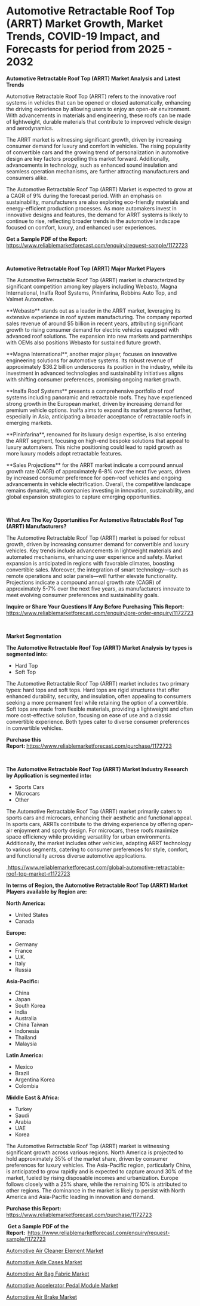 <p><h1>Automotive Retractable Roof Top (ARRT) Market Growth, Market Trends, COVID-19 Impact, and Forecasts for period from 2025 - 2032</h1></p><p><strong>Automotive Retractable Roof Top (ARRT) Market Analysis and Latest Trends</strong></p>
<p><p>Automotive Retractable Roof Top (ARRT) refers to the innovative roof systems in vehicles that can be opened or closed automatically, enhancing the driving experience by allowing users to enjoy an open-air environment. With advancements in materials and engineering, these roofs can be made of lightweight, durable materials that contribute to improved vehicle design and aerodynamics.</p><p>The ARRT market is witnessing significant growth, driven by increasing consumer demand for luxury and comfort in vehicles. The rising popularity of convertible cars and the growing trend of personalization in automotive design are key factors propelling this market forward. Additionally, advancements in technology, such as enhanced sound insulation and seamless operation mechanisms, are further attracting manufacturers and consumers alike.</p><p>The Automotive Retractable Roof Top (ARRT) Market is expected to grow at a CAGR of 9% during the forecast period. With an emphasis on sustainability, manufacturers are also exploring eco-friendly materials and energy-efficient production processes. As more automakers invest in innovative designs and features, the demand for ARRT systems is likely to continue to rise, reflecting broader trends in the automotive landscape focused on comfort, luxury, and enhanced user experiences.</p></p>
<p><strong>Get a Sample PDF of the Report:&nbsp;</strong> <a href="https://www.reliablemarketforecast.com/enquiry/request-sample/1172723?utm_campaign=1102&utm_medium=2&utm_source=Github&utm_content=ia&utm_term=31032025&utm_id=automotive-retractable-roof-top-arrt">https://www.reliablemarketforecast.com/enquiry/request-sample/1172723</a></p>
<p>&nbsp;</p>
<p><strong>Automotive Retractable Roof Top (ARRT) Major Market Players</strong></p>
<p><p>The Automotive Retractable Roof Top (ARRT) market is characterized by significant competition among key players including Webasto, Magna International, Inalfa Roof Systems, Pininfarina, Robbins Auto Top, and Valmet Automotive. </p><p>**Webasto** stands out as a leader in the ARRT market, leveraging its extensive experience in roof system manufacturing. The company reported sales revenue of around $5 billion in recent years, attributing significant growth to rising consumer demand for electric vehicles equipped with advanced roof solutions. The expansion into new markets and partnerships with OEMs also positions Webasto for sustained future growth.</p><p>**Magna International**, another major player, focuses on innovative engineering solutions for automotive systems. Its robust revenue of approximately $36.2 billion underscores its position in the industry, while its investment in advanced technologies and sustainability initiatives aligns with shifting consumer preferences, promising ongoing market growth.</p><p>**Inalfa Roof Systems** presents a comprehensive portfolio of roof systems including panoramic and retractable roofs. They have experienced strong growth in the European market, driven by increasing demand for premium vehicle options. Inalfa aims to expand its market presence further, especially in Asia, anticipating a broader acceptance of retractable roofs in emerging markets.</p><p>**Pininfarina**, renowned for its luxury design expertise, is also entering the ARRT segment, focusing on high-end bespoke solutions that appeal to luxury automakers. This niche positioning could lead to rapid growth as more luxury models adopt retractable features.</p><p>**Sales Projections** for the ARRT market indicate a compound annual growth rate (CAGR) of approximately 6-8% over the next five years, driven by increased consumer preference for open-roof vehicles and ongoing advancements in vehicle electrification. Overall, the competitive landscape remains dynamic, with companies investing in innovation, sustainability, and global expansion strategies to capture emerging opportunities.</p></p>
<p>&nbsp;</p>
<p><strong>What Are The Key Opportunities For Automotive Retractable Roof Top (ARRT) Manufacturers?</strong></p>
<p><p>The Automotive Retractable Roof Top (ARRT) market is poised for robust growth, driven by increasing consumer demand for convertible and luxury vehicles. Key trends include advancements in lightweight materials and automated mechanisms, enhancing user experience and safety. Market expansion is anticipated in regions with favorable climates, boosting convertible sales. Moreover, the integration of smart technology—such as remote operations and solar panels—will further elevate functionality. Projections indicate a compound annual growth rate (CAGR) of approximately 5-7% over the next five years, as manufacturers innovate to meet evolving consumer preferences and sustainability goals.</p></p>
<p><strong>Inquire or Share Your Questions If Any Before Purchasing This Report:</strong> <a href="https://www.reliablemarketforecast.com/enquiry/pre-order-enquiry/1172723?utm_campaign=1102&utm_medium=2&utm_source=Github&utm_content=ia&utm_term=31032025&utm_id=automotive-retractable-roof-top-arrt">https://www.reliablemarketforecast.com/enquiry/pre-order-enquiry/1172723</a></p>
<p>&nbsp;</p>
<p><strong>Market Segmentation</strong></p>
<p><strong>The Automotive Retractable Roof Top (ARRT) Market Analysis by types is segmented into:</strong></p>
<p><ul><li>Hard Top</li><li>Soft Top</li></ul></p>
<p><p>The Automotive Retractable Roof Top (ARRT) market includes two primary types: hard tops and soft tops. Hard tops are rigid structures that offer enhanced durability, security, and insulation, often appealing to consumers seeking a more permanent feel while retaining the option of a convertible. Soft tops are made from flexible materials, providing a lightweight and often more cost-effective solution, focusing on ease of use and a classic convertible experience. Both types cater to diverse consumer preferences in convertible vehicles.</p></p>
<p><strong>Purchase this Report:&nbsp;</strong><a href="https://www.reliablemarketforecast.com/purchase/1172723?utm_campaign=1102&utm_medium=2&utm_source=Github&utm_content=ia&utm_term=31032025&utm_id=automotive-retractable-roof-top-arrt">https://www.reliablemarketforecast.com/purchase/1172723</a></p>
<p>&nbsp;</p>
<p><strong>The Automotive Retractable Roof Top (ARRT) Market Industry Research by Application is segmented into:</strong></p>
<p><ul><li>Sports Cars</li><li>Microcars</li><li>Other</li></ul></p>
<p><p>The Automotive Retractable Roof Top (ARRT) market primarily caters to sports cars and microcars, enhancing their aesthetic and functional appeal. In sports cars, ARRTs contribute to the driving experience by offering open-air enjoyment and sporty design. For microcars, these roofs maximize space efficiency while providing versatility for urban environments. Additionally, the market includes other vehicles, adapting ARRT technology to various segments, catering to consumer preferences for style, comfort, and functionality across diverse automotive applications.</p></p>
<p><a href="https://www.reliablemarketforecast.com/global-automotive-retractable-roof-top-market-r1172723?utm_campaign=1102&utm_medium=2&utm_source=Github&utm_content=ia&utm_term=31032025&utm_id=automotive-retractable-roof-top-arrt">&nbsp;https://www.reliablemarketforecast.com/global-automotive-retractable-roof-top-market-r1172723</a></p>
<p><strong>In terms of Region, the Automotive Retractable Roof Top (ARRT) Market Players available by Region are:</strong></p>
<p>
    <p> <strong> North America: </strong>
        <ul>
            <li>United States</li>
            <li>Canada</li>
        </ul>
        </p> 
    <p> <strong> Europe: </strong>
        <ul>
            <li>Germany</li>
            <li>France</li>
            <li>U.K.</li>
            <li>Italy</li>
            <li>Russia</li>
        </ul>
        </p> 
    <p> <strong> Asia-Pacific: </strong>
        <ul>
            <li>China</li>
            <li>Japan</li>
            <li>South Korea</li>
            <li>India</li>
            <li>Australia</li>
            <li>China Taiwan</li>
            <li>Indonesia</li>
            <li>Thailand</li>
            <li>Malaysia</li>
        </ul>
        </p> 
    <p> <strong> Latin America: </strong>
        <ul>
            <li>Mexico</li>
            <li>Brazil</li>
            <li>Argentina Korea</li>
            <li>Colombia</li>
        </ul>
        </p> 
    <p> <strong> Middle East & Africa: </strong>
        <ul>
            <li>Turkey</li>
            <li>Saudi</li>
            <li>Arabia</li>
            <li>UAE</li>
            <li>Korea</li>
        </ul>
    </p>
    </p>
<p><p>The Automotive Retractable Roof Top (ARRT) market is witnessing significant growth across various regions. North America is projected to hold approximately 35% of the market share, driven by consumer preferences for luxury vehicles. The Asia-Pacific region, particularly China, is anticipated to grow rapidly and is expected to capture around 30% of the market, fueled by rising disposable incomes and urbanization. Europe follows closely with a 25% share, while the remaining 10% is attributed to other regions. The dominance in the market is likely to persist with North America and Asia-Pacific leading in innovation and demand.</p></p>
<p><strong>Purchase this Report: </strong><a href="https://www.reliablemarketforecast.com/purchase/1172723?utm_campaign=1102&utm_medium=2&utm_source=Github&utm_content=ia&utm_term=31032025&utm_id=automotive-retractable-roof-top-arrt">https://www.reliablemarketforecast.com/purchase/1172723</a></p>
<p>&nbsp;<strong>Get a Sample PDF of the Report:&nbsp;&nbsp;</strong><a href="https://www.reliablemarketforecast.com/enquiry/request-sample/1172723?utm_campaign=1102&utm_medium=2&utm_source=Github&utm_content=ia&utm_term=31032025&utm_id=automotive-retractable-roof-top-arrt">https://www.reliablemarketforecast.com/enquiry/request-sample/1172723</a></p>
<p><strong></strong></p>
<p><p><a href="https://github.com/melascalbirp/Market-Research-Report-List-1/blob/main/automotive-air-cleaner-element-market.md?utm_campaign=1102&utm_medium=2&utm_source=Github&utm_content=ia&utm_term=31032025&utm_id=automotive-retractable-roof-top-arrt">Automotive Air Cleaner Element Market</a></p><p><a href="https://github.com/lazregaartun/Market-Research-Report-List-1/blob/main/automotive-axle-cases-market.md?utm_campaign=1102&utm_medium=2&utm_source=Github&utm_content=ia&utm_term=31032025&utm_id=automotive-retractable-roof-top-arrt">Automotive Axle Cases Market</a></p><p><a href="https://github.com/laroybarrize/Market-Research-Report-List-1/blob/main/automotive-air-bag-fabric-market.md?utm_campaign=1102&utm_medium=2&utm_source=Github&utm_content=ia&utm_term=31032025&utm_id=automotive-retractable-roof-top-arrt">Automotive Air Bag Fabric Market</a></p><p><a href="https://github.com/jolashta/Market-Research-Report-List-1/blob/main/automotive-accelerator-pedal-module-market.md?utm_campaign=1102&utm_medium=2&utm_source=Github&utm_content=ia&utm_term=31032025&utm_id=automotive-retractable-roof-top-arrt">Automotive Accelerator Pedal Module Market</a></p><p><a href="https://github.com/waackheidtn5/Market-Research-Report-List-1/blob/main/automotive-air-brake-market.md?utm_campaign=1102&utm_medium=2&utm_source=Github&utm_content=ia&utm_term=31032025&utm_id=automotive-retractable-roof-top-arrt">Automotive Air Brake Market</a></p></p>